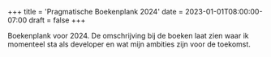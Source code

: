 +++
title = 'Pragmatische Boekenplank 2024'
date = 2023-01-01T08:00:00-07:00
draft = false
+++

Boekenplank voor 2024. De omschrijving bij de boeken laat zien waar ik momenteel sta als developer en wat mijn ambities zijn voor de toekomst.
